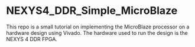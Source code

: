 # NEXYS4_DDR_Simple_MicroBlaze
This repo is a small tutorial on implementing the MicroBlaze processor on a hardware design using Vivado. The hardware used to run the design is the NEXYS 4 DDR FPGA.
